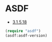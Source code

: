 # ASDF

* [3.1.5.18](https://gitlab.common-lisp.net/asdf/asdf/repository/archive.tar.gz?ref=3.1.5.18)

```lisp
(require "asdf")
(asdf:asdf-version)
```
